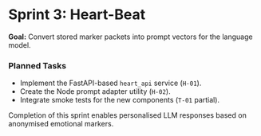 # Sprint 3: Heart-Beat

**Goal:** Convert stored marker packets into prompt vectors for the language model.

### Planned Tasks
- Implement the FastAPI-based `heart_api` service (`H-01`).
- Create the Node prompt adapter utility (`H-02`).
- Integrate smoke tests for the new components (`T-01` partial).

Completion of this sprint enables personalised LLM responses based on anonymised emotional markers.
